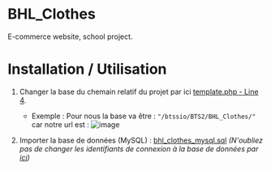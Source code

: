 # BHL_Clothes
E-commerce website, school project.

# Installation / Utilisation 

1) Changer la base du chemain relatif du projet par ici [template.php - Line 4](https://github.com/quentinhoareau/BHL_Clothes/blob/ec3706c4cda75250fe356e34177baf10b848e058/vue/template.php#L4).
	- Exemple :  Pour nous la base va être : `"/btssio/BTS2/BHL_Clothes/"` car notre url est : ![image](https://user-images.githubusercontent.com/64120596/96407777-3773e780-11f3-11eb-932f-472d2c826150.png)
    

2) Importer la base de données (MySQL) : 
[bhl_clothes_mysql.sql](https://github.com/quentinhoareau/BHL_Clothes/blob/master/private/database/bhl_clothes_mysql.sql)
_(N'oubliez pas de changer les identifiants de connexion à la base de données par [ici](https://github.com/quentinhoareau/BHL_Clothes/blob/ec3706c4cda75250fe356e34177baf10b848e058/Modele/DataBase.php#L11-L14))_


